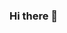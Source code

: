 ### Hi there 👋

<!--
**Kumud-869231165/Kumud-869231165** is a ✨ _special_ ✨ repository because its `README.md` (this file) appears on your GitHub profile.

Here are some ideas to get you started:

- 🔭 I’m currently working on ...
- 🌱 I’m currently learning ...
- 👯 I’m looking to collaborate on ...
- 🤔 I’m looking for help with ...
- 💬 Ask me about ...
- 📫 How to reach me: ... [LinkedIn](https://www.linkedin.com/in/kumudarani-mahanta-869231165/)

- 😄 Pronouns: ...
- ⚡ Fun fact: ...
-->
